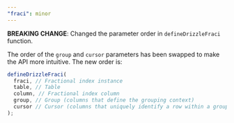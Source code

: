 ```yaml
---
"fraci": minor
---
```


**BREAKING CHANGE**: Changed the parameter order in `defineDrizzleFraci` function.

The order of the `group` and `cursor` parameters has been swapped to make the API more intuitive. The new order is:

```typescript
defineDrizzleFraci(
  fraci, // Fractional index instance
  table, // Table
  column, // Fractional index column
  group, // Group (columns that define the grouping context)
  cursor // Cursor (columns that uniquely identify a row within a group)
);
```
